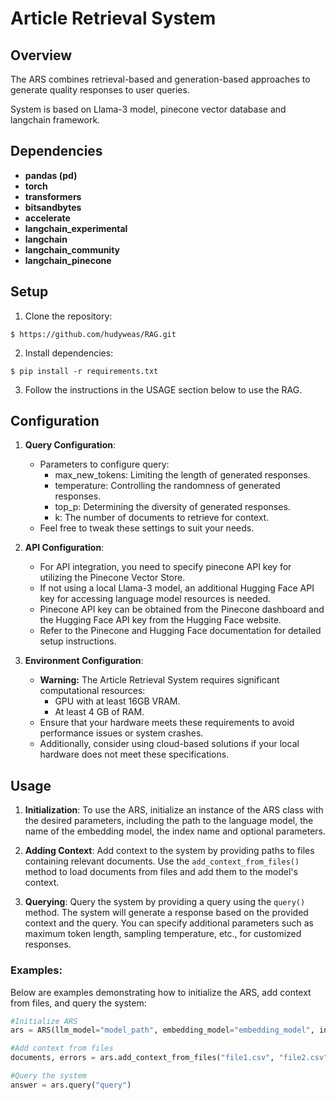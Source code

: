 # Article Retrieval System

## Overview

The ARS combines retrieval-based and generation-based approaches to generate quality responses to user queries.

System is based on Llama-3 model, pinecone vector database and langchain framework.

## Dependencies

- **pandas (pd)**
- **torch**
- **transformers**
- **bitsandbytes**
- **accelerate**
- **langchain_experimental**
- **langchain**
- **langchain_community**
- **langchain_pinecone**

## Setup

1. Clone the repository:
```console
$ https://github.com/hudyweas/RAG.git
```

2. Install dependencies:
```console
$ pip install -r requirements.txt
```
3. Follow the instructions in the USAGE section below to use the RAG.

## Configuration

1. **Query Configuration**:
   - Parameters to configure query:
     - max_new_tokens: Limiting the length of generated responses.
     - temperature: Controlling the randomness of generated responses.
     - top_p: Determining the diversity of generated responses.
     - k: The number of documents to retrieve for context.
   - Feel free to tweak these settings to suit your needs.


2. **API Configuration**:
   - For API integration, you need to specify pinecone API key for utilizing the Pinecone Vector Store.
   - If not using a local Llama-3 model, an additional Hugging Face API key for accessing language model resources is needed.
   - Pinecone API key can be obtained from the Pinecone dashboard and the Hugging Face API key from the Hugging Face website.
   - Refer to the Pinecone and Hugging Face documentation for detailed setup instructions.


3. **Environment Configuration**:
   - **Warning:** The Article Retrieval System requires significant computational resources:
     - GPU with at least 16GB VRAM.
     - At least 4 GB of RAM.
   - Ensure that your hardware meets these requirements to avoid performance issues or system crashes.
   - Additionally, consider using cloud-based solutions if your local hardware does not meet these specifications.

## Usage 

1. **Initialization**:
To use the ARS, initialize an instance of the ARS class with the desired parameters, including the path to the language model, the name of the embedding model, the index name and optional parameters.

2. **Adding Context**:
Add context to the system by providing paths to files containing relevant documents. Use the `add_context_from_files()` method to load documents from files and add them to the model's context.

3. **Querying**:
Query the system by providing a query using the `query()` method. The system will generate a response based on the provided context and the query. You can specify additional parameters such as maximum token length, sampling temperature, etc., for customized responses.

### Examples:
Below are examples demonstrating how to initialize the ARS, add context from files, and query the system:

```python
#Initialize ARS
ars = ARS(llm_model="model_path", embedding_model="embedding_model", index_name="index_name")

#Add context from files
documents, errors = ars.add_context_from_files("file1.csv", "file2.csv")

#Query the system
answer = ars.query("query")
```